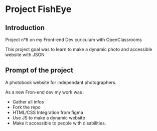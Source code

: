 # Project FishEye

## Introduction 

Project n°6 on my Front-end Dev curiculum with OpenClassrooms

This project goal was to learn to make a dynamic photo and accessible website with JSON

## Prompt of the project

A photobook website for independant photographers.

As a new Fron-end dev my work was :
  - Gather all infos
  - Fork the repo
  - HTML/CSS Integration from figma
  - Use JS to make a dynamic website
  - Make it accessible to people with disabilities.
